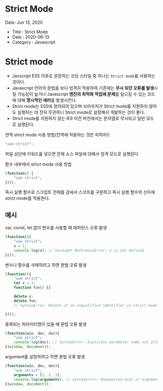 # Strict Mode

Date: Jun 13, 2020

- Title : Strict Mode
- Date : 2020-06-13
- Category : Javascript

# Strict mode

- Javscript ES5 이후로 권장하는 코딩 스타일 중 하나는 `Strict mode`를 사용하는 것이다.
- Javascript 언어의 문법을 보다 엄격히 적용하여 기존에는 **무시 되던 오류를 발생**시킬 가능성이 높거나 Javascript **엔진의 최적화 작업에 문제**를 일으킬 수 있는 코드에 대해 **명시적인 에러**를 발생시킨다.
- Strict mode는 ES5에 정의되어 있으며 브라우저가 Strict mode를 지원하지 않아도 실행하는 데 전혀 무관하니 Strict mode로 설정해서 개발하는 것이 좋다.
- Strict mode를 지원하지 않는 IE9 이전 버전에서는 문자열로 무시되고 일반 모드로 실행된다.

전역 strict mode 사용 방법(전역에 적용하는 것은 피하자!)

```javascript
"use strict";
```

파일 상단에 키워드를 넣으면 전체 소스 파일에 대해서 엄격 모드로 실행된다.

함수 내부에서 strict mode 사용 방법

```javascript
(function() {
	"use strict";
}());
```

즉시 실행 함수로 스크립트 전체를 감싸서 스코프를 구분하고 즉시 실행 함수의 선두에 strict mode를 적용한다.

## 예시

var, const, let 없이 변수를 사용할 때 레퍼런스 오류 발생

```javascript
(function(){
	"use strict";
	x = 1;
	console.log(x); // Uncaught ReferenceError: x is not defined
}());
```

변수나 함수를 삭제하려고 하면 문법 오류 발생

```javascript
(function(){
	"use strict";
	let x = 1;
	function fun() {}

	delete x;
	delete fun;
	// SyntaxError: Delete of an unqualified identifier in strict mode.

}());
```

중복되는 파라미터명이 있을 때 문법 오류 발생

```javascript
(function(win, doc, doc){
	"use strict";
	console.log(doc); // SyntaxError: Duplicate parameter name not allowed in this context
}(window, document));
```

argument를 설정하려고 하면 문법 오류 발생

```javascript
(function(win, doc, doc){
	"use strict";
	arguments = [1, 2, 3];
	console.log(arguments); // SyntaxError: Unexpected eval or arguments in strict mode
}(window, document));
```
